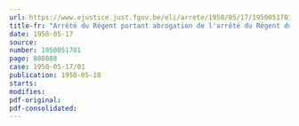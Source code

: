 ```yaml
---
url: https://www.ejustice.just.fgov.be/eli/arrete/1950/05/17/1950051701/justel
title-fr: "Arrêté du Régent portant abrogation de l'arrêté du Régent du 14 mars 1950 concernant les licences d'importation de certains fromages et complétant l'arrêté du Régent du 25 février 1950 établissant un droit spécial à l'importation de certains produits agricoles et horticoles"
date: 1950-05-17
source:
number: 1950051701
page: 888888
case: 1950-05-17/01
publication: 1950-05-18
starts:
modifies:
pdf-original:
pdf-consolidated:
---
```


